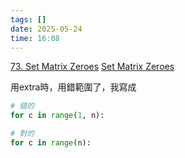 ```yaml
---
tags: []
date: 2025-05-24
time: 16:08
---
```

[73. Set Matrix Zeroes](https://leetcode.com/problems/set-matrix-zeroes/)
[Set Matrix Zeroes](https://neetcode.io/problems/set-zeroes-in-matrix)


用extra時，用錯範圍了，我寫成
```python
# 錯的
for c in range(1, n):

# 對的
for c in range(n):
```